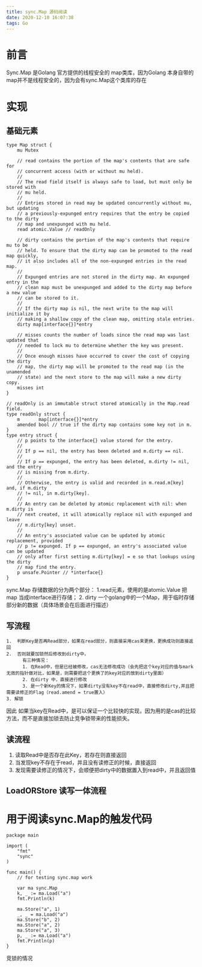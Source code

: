 ```yaml
---
title: sync.Map 源码阅读
date: 2020-12-10 16:07:38
tags: Go
---
```



<!-- ---
layout: post
title: sync.Map源码圆度
author: Ray Chan(ray1888)
date: '2020-12-10 16:07:38 +0800'
category: Golang
summary: sync.Map implate 
thumbnail: go.png
--- -->


# 前言
Sync.Map  是Golang 官方提供的线程安全的 map类库，因为Golang 本身自带的map并不是线程安全的，因为会有sync.Map这个类库的存在

# 实现
## 基础元素
```
type Map struct {
    mu Mutex

    // read contains the portion of the map's contents that are safe for
    // concurrent access (with or without mu held).
    //
    // The read field itself is always safe to load, but must only be stored with
    // mu held.
    //
    // Entries stored in read may be updated concurrently without mu, but updating
    // a previously-expunged entry requires that the entry be copied to the dirty
    // map and unexpunged with mu held.
    read atomic.Value // readOnly

    // dirty contains the portion of the map's contents that require mu to be
    // held. To ensure that the dirty map can be promoted to the read map quickly,
    // it also includes all of the non-expunged entries in the read map.
    //
    // Expunged entries are not stored in the dirty map. An expunged entry in the
    // clean map must be unexpunged and added to the dirty map before a new value
    // can be stored to it.
    //
    // If the dirty map is nil, the next write to the map will initialize it by
    // making a shallow copy of the clean map, omitting stale entries.
    dirty map[interface{}]*entry

    // misses counts the number of loads since the read map was last updated that
    // needed to lock mu to determine whether the key was present.
    //
    // Once enough misses have occurred to cover the cost of copying the dirty
    // map, the dirty map will be promoted to the read map (in the unamended
    // state) and the next store to the map will make a new dirty copy.
    misses int
}

// readOnly is an immutable struct stored atomically in the Map.read field.
type readOnly struct {
    m       map[interface{}]*entry
    amended bool // true if the dirty map contains some key not in m.
}
type entry struct {
    // p points to the interface{} value stored for the entry.
    //
    // If p == nil, the entry has been deleted and m.dirty == nil.
    //
    // If p == expunged, the entry has been deleted, m.dirty != nil, and the entry
    // is missing from m.dirty.
    //
    // Otherwise, the entry is valid and recorded in m.read.m[key] and, if m.dirty
    // != nil, in m.dirty[key].
    //
    // An entry can be deleted by atomic replacement with nil: when m.dirty is
    // next created, it will atomically replace nil with expunged and leave
    // m.dirty[key] unset.
    //
    // An entry's associated value can be updated by atomic replacement, provided
    // p != expunged. If p == expunged, an entry's associated value can be updated
    // only after first setting m.dirty[key] = e so that lookups using the dirty
    // map find the entry.
    p unsafe.Pointer // *interface{}
}
```

sync.Map 存储数据的分为两个部分：
1.read元素，使用的是atomic.Value 把map 当成interface进行存储；
2. dirty 一个golang中的一个Map，用于临时存储部分新的数据（具体场景会在后面进行描述）

## 写流程
```
1.  判断Key是否再Read部分，如果在read部分，则直接采用cas来更换，更换成功则直接返回
2.  否则就要加锁然后修改到dirty中，
      有三种情况：
      1. 在Read中，但是已经被修改，cas无法修改成功（会先把这个key对应的值与mark无效的指针做对比，如果是，则需要把这个更换了的key对应的放到dirty里面）
      2. 在dirty 中，直接进行修改
      3. 是一个新Key的情况下，如果dirty没有key不在read中，直接修改dirty,并且把需要读修正的Flag（read.amend = true置入）
3. 解锁
```
因此 如果当key在Read中，是可以保证一个比较快的实现，因为用的是cas的比较方法，而不是直接加锁去防止竞争锁带来的性能损失。
## 读流程
1.  读取Read中是否存在此Key，若存在则直接返回
2.  当发现key不存在于read，并且没有读修正的时候，直接返回
3.  发现需要读修正的情况下，会顺便把dirty中的数据置入到read中，并且返回值

## LoadORStore 读写一体流程


# 用于阅读sync.Map的触发代码
```
package main

import (
    "fmt"
    "sync"
)

func main() {
    // for testing sync.map work

    var ma sync.Map
    k, _ := ma.Load("a")
    fmt.Println(k)

    ma.Store("a", 1)
    _, _ = ma.Load("a")
    ma.Store("b", 2)
    ma.Store("a", 2)
    ma.Store("a", 3)
    p, _ := ma.Load("a")
    fmt.Println(p)
}

```

竞锁的情况
```

```



